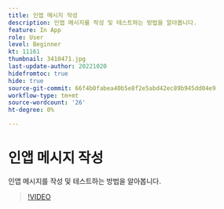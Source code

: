 ```yaml
---
title: 인앱 메시지 작성
description: 인앱 메시지를 작성 및 테스트하는 방법을 알아봅니다.
feature: In App
role: User
level: Beginner
kt: 11161
thumbnail: 3410471.jpg
last-update-author: 20221020
hidefromtoc: true
hide: true
source-git-commit: 66f4b0fabea40b5e8f2e5abd42ec89b945dd04e9
workflow-type: tm+mt
source-wordcount: '26'
ht-degree: 0%

---
```


# 인앱 메시지 작성

인앱 메시지를 작성 및 테스트하는 방법을 알아봅니다.

>[!VIDEO](https://video.tv.adobe.com/v/3410471?quality=12&learn=on)
